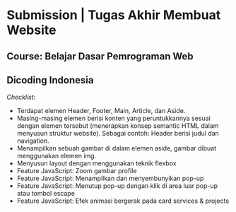 # Submission | Tugas Akhir Membuat Website

Course: Belajar Dasar Pemrograman Web
--
Dicoding Indonesia
--
*Checklist:*
- Terdapat elemen Header, Footer, Main, Article, dan Aside.
- Masing-masing elemen berisi konten yang peruntukkannya sesuai dengan elemen tersebut (menerapkan konsep semantic HTML dalam menyusun struktur website). Sebagai contoh: Header berisi judul dan navigation.
- Menampilkan sebuah gambar di dalam elemen aside, gambar dibuat menggunakan elemen img.
- Menyusun layout dengan menggunakan teknik flexbox
- Feature JavaScript: Zoom gambar profile
- Feature JavaScript: Menampilkan dan menyembunyikan pop-up
- Feature JavaScript: Menutup pop-up dengan klik di area luar pop-up atau tombol escape
- Feature JavaScript: Efek animasi bergerak pada card services & projects
